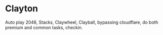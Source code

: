 # Clayton
Auto play 2048, Stacks, Claywheel, Clayball, bypassing cloudflare, do both premium and common tasks, checkin.
